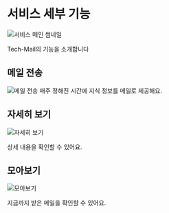 # 서비스 세부 기능

![서비스 메인 썸네일](https://github.com/user-attachments/assets/18fee9fc-4aab-409e-8955-9fac0a24b118)

Tech-Mail의 기능을 소개합니다

## 메일 전송

![메일 전송](https://github.com/user-attachments/assets/56d85e36-8683-42ab-a74f-10365a2105c3)
매주 정해진 시간에 지식 정보를 메일로 제공해요.

## 자세히 보기

![자세히 보기](https://github.com/user-attachments/assets/aa11bb89-8ee6-45fc-b68e-46828fa06b4d)

상세 내용을 확인할 수 있어요.

## 모아보기

![모아보기](https://github.com/user-attachments/assets/c98eeb76-7223-4fde-8a95-4f3d60aae5fb)

지금까지 받은 메일을 확인할 수 있어요.

